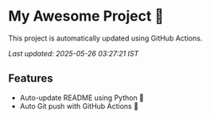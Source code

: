 # My Awesome Project 🚀

This project is automatically updated using GitHub Actions.

_Last updated: 2025-05-26 03:27:21 IST_

## Features
- Auto-update README using Python 🐍
- Auto Git push with GitHub Actions 🤖
